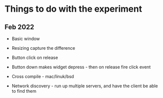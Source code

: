 # Things to do with the experiment

## Feb 2022

- Basic window
- Resizing capture the difference
- Button click on release
- Button down makes widget depress - then on release fire click event
- Cross compile - mac/linuk/bsd


- Network discovery - run up multiple servers, and have the client be able to find them 
